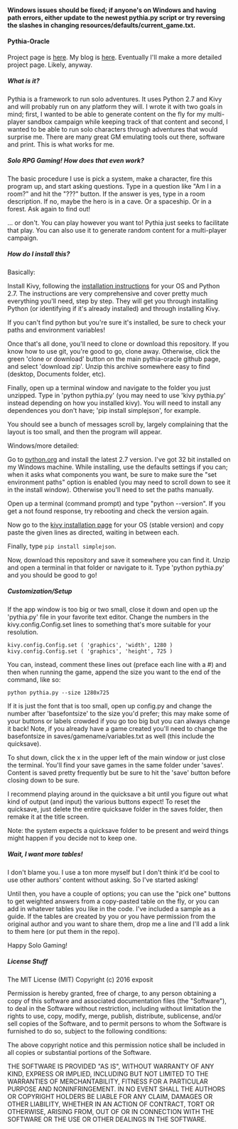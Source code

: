 #### Windows issues should be fixed; if anyone's on Windows and having path errors, either update to the newest pythia.py script or try reversing the slashes in changing resources/defaults/current_game.txt.

#### Pythia-Oracle
Project page is [here](https://exposit.github.io/pythia-oracle/). My blog is [here](https://exposit.github.io/katamoiran/). Eventually I'll make a more detailed project page. Likely, anyway.

##### What is it?

Pythia is a framework to run solo adventures. It uses Python 2.7 and Kivy and will probably run on any platform they will. I wrote it with two goals in mind; first, I wanted to be able to generate content on the fly for my multi-player sandbox campaign while keeping track of that content and second, I wanted to be able to run solo characters through adventures that would surprise me. There are many great GM emulating tools out there, software and print. This is what works for me.

##### Solo RPG Gaming! How does that even work?

The basic procedure I use is pick a system, make a character, fire this program up, and start asking questions. Type in a question like "Am I in a room?" and hit the "???" button. If the answer is yes, type in a room description. If no, maybe the hero is in a cave. Or a spaceship. Or in a forest. Ask again to find out!

... or don't. You can play however you want to! Pythia just seeks to facilitate that play. You can also use it to generate random content for a multi-player campaign.

##### How do I install this?

Basically:

Install Kivy, following the [installation instructions](https://kivy.org/docs/installation/installation.html) for your OS and Python 2.7. The instructions are very comprehensive and cover pretty much everything you'll need, step by step. They will get you through installing Python (or identifying if it's already installed) and through installing Kivy.

If you can't find python but you're sure it's installed, be sure to check your paths and environment variables!

Once that's all done, you'll need to clone or download this repository. If you know how to use git, you're good to go, clone away. Otherwise, click the green 'clone or download' button on the main pythia-oracle github page, and select 'download zip'. Unzip this archive somewhere easy to find (desktop, Documents folder, etc).

Finally, open up a terminal window and navigate to the folder you just unzipped. Type in 'python pythia.py' (you may need to use 'kivy pythia.py' instead depending on how you installed kivy). You will need to install any dependences you don't have; 'pip install simplejson', for example.

You should see a bunch of messages scroll by, largely complaining that the layout is too small, and then the program will appear.

Windows/more detailed:

Go to [python.org](https://www.python.org/downloads/) and install the latest 2.7 version. I've got 32 bit installed on my Windows machine. While installing, use the defaults settings if you can; when it asks what components you want, be sure to make sure the "set environment paths" option is enabled (you may need to scroll down to see it in the install window). Otherwise you'll need to set the paths manually.

Open up a terminal (command prompt) and type "python --version". If you get a not found response, try rebooting and check the version again.

Now go to the [kivy installation page](https://kivy.org/docs/installation/installation.html) for your OS (stable version) and copy paste the given lines as directed, waiting in between each.

Finally, type `pip install simplejson`.

Now, download this repository and save it somewhere you can find it. Unzip and open a terminal in that folder or navigate to it. Type 'python pythia.py' and you should be good to go!

##### Customization/Setup

If the app window is too big or two small, close it down and open up the 'pythia.py' file in your favorite text editor. Change the numbers in the kivy.config.Config.set lines to something that's more suitable for your resolution.

`kivy.config.Config.set ( 'graphics', 'width', 1280 )`<br>
`kivy.config.Config.set ( 'graphics', 'height', 725 )`

You can, instead, comment these lines out (preface each line with a #) and then when running the game, append the size you want to the end of the command, like so:

`python pythia.py --size 1280x725`

If it is just the font that is too small, open up config.py and change the number after 'basefontsize' to the size you'd prefer; this may make some of your buttons or labels crowded if you go too big but you can always change it back! Note, if you already have a game created you'll need to change the basefontsize in saves/gamename/variables.txt as well (this include the quicksave).

To shut down, click the x in the upper left of the main window or just close the terminal. You'll find your save games in the same folder under 'saves'. Content is saved pretty frequently but be sure to hit the 'save' button before closing down to be sure.

I recommend playing around in the quicksave a bit until you figure out what kind of output (and input) the various buttons expect! To reset the quicksave, just delete the entire quicksave folder in the saves folder, then remake it at the title screen.

Note: the system expects a quicksave folder to be present and weird things might happen if you decide not to keep one.

##### Wait, I want more tables!

I don't blame you. I use a ton more myself but I don't think it'd be cool to use other authors' content without asking. So I've started asking!

Until then, you have a couple of options; you can use the "pick one" buttons to get weighted answers from a copy-pasted table on the fly, or you can add in whatever tables you like in the code. I've included a sample as a guide. If the tables are created by you or you have permission from the original author and you want to share them, drop me a line and I'll add a link to them here (or put them in the repo).

Happy Solo Gaming!

##### License Stuff

The MIT License (MIT)
Copyright (c) 2016 exposit

Permission is hereby granted, free of charge, to any person obtaining a copy of this software and associated documentation files (the "Software"), to deal in the Software without restriction, including without limitation the rights to use, copy, modify, merge, publish, distribute, sublicense, and/or sell copies of the Software, and to permit persons to whom the Software is furnished to do so, subject to the following conditions:

The above copyright notice and this permission notice shall be included in all copies or substantial portions of the Software.

THE SOFTWARE IS PROVIDED "AS IS", WITHOUT WARRANTY OF ANY KIND, EXPRESS OR IMPLIED, INCLUDING BUT NOT LIMITED TO THE WARRANTIES OF MERCHANTABILITY, FITNESS FOR A PARTICULAR PURPOSE AND NONINFRINGEMENT. IN NO EVENT SHALL THE AUTHORS OR COPYRIGHT HOLDERS BE LIABLE FOR ANY CLAIM, DAMAGES OR OTHER LIABILITY, WHETHER IN AN ACTION OF CONTRACT, TORT OR OTHERWISE, ARISING FROM, OUT OF OR IN CONNECTION WITH THE SOFTWARE OR THE USE OR OTHER DEALINGS IN THE SOFTWARE.
